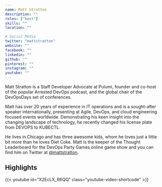 ```yaml
---
name: Matt Stratton
description: ""
roles: ["host"]
skills: ""
location: ""

# Social Media
twitter: "mattstratton"
website: ""
facebook: ""
linkedin: ""
github: ""
pinterest: ""
instagram: ""
youtube: ""
---
```


Matt Stratton is a Staff Developer Advocate at Pulumi, founder and co-host of the popular Arrested DevOps podcast, and the global chair of the DevOpsDays set of conferences.

Matt has over 20 years of experience in IT operations and is a sought-after speaker internationally, presenting at Agile, DevOps, and cloud engineering focused events worldwide. Demonstrating his keen insight into the changing landscape of technology, he recently changed his license plate from DEVOPS to KUBECTL.

He lives in Chicago and has three awesome kids, whom he loves just a little bit more than he loves Diet Coke. Matt is the keeper of the Thought Leaderboard for the DevOps Party Games online game show and you can find him on Twitter at <a href='https://twitter.com/mattstratton'>@mattstratton</a>.

<!--more-->

## Highlights

{{< youtube id="X2EcLX_R6QQ" class="youtube-video-shortcode" >}}